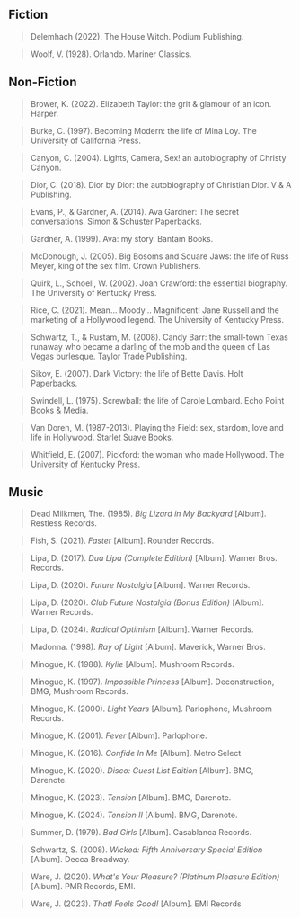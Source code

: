 ## Fiction

> Delemhach (2022). The House Witch. Podium Publishing.

> Woolf, V. (1928). Orlando. Mariner Classics. 


## Non-Fiction

> Brower, K. (2022). Elizabeth Taylor: the grit & glamour of an icon. Harper.

> Burke, C. (1997). Becoming Modern: the life of Mina Loy. The University of California Press.

> Canyon, C. (2004). Lights, Camera, Sex! an autobiography of Christy Canyon.

> Dior, C. (2018). Dior by Dior: the autobiography of Christian Dior. V & A Publishing.

> Evans, P., & Gardner, A. (2014). Ava Gardner: The secret conversations. Simon & Schuster Paperbacks.

> Gardner, A. (1999). Ava: my story. Bantam Books.

> McDonough, J. (2005). Big Bosoms and Square Jaws: the life of Russ Meyer, king of the sex film. Crown Publishers.

> Quirk, L., Schoell, W. (2002). Joan Crawford: the essential biography. The University of Kentucky Press.

> Rice, C. (2021). Mean... Moody... Magnificent! Jane Russell and the marketing of a Hollywood legend. The University of Kentucky Press.

> Schwartz, T., & Rustam, M. (2008). Candy Barr: the small-town Texas runaway who became a darling of the mob and the queen of Las Vegas burlesque. Taylor Trade Publishing.

> Sikov, E. (2007). Dark Victory: the life of Bette Davis. Holt Paperbacks.

> Swindell, L. (1975). Screwball: the life of Carole Lombard. Echo Point Books & Media.

> Van Doren, M. (1987-2013). Playing the Field: sex, stardom, love and life in Hollywood. Starlet Suave Books. 

> Whitfield, E. (2007). Pickford: the woman who made Hollywood. The University of Kentucky Press.

## Music

> Dead Milkmen, The. (1985). *Big Lizard in My Backyard* [Album]. Restless Records.

> Fish, S. (2021). *Faster* [Album]. Rounder Records.

> Lipa, D. (2017). *Dua Lipa (Complete Edition)* [Album]. Warner Bros. Records.

> Lipa, D. (2020). *Future Nostalgia* [Album]. Warner Records.

> Lipa, D. (2020). *Club Future Nostalgia (Bonus Edition)* [Album]. Warner Records.

> Lipa, D. (2024). *Radical Optimism* [Album]. Warner Records.

> Madonna. (1998). *Ray of Light* [Album]. Maverick, Warner Bros.

> Minogue, K. (1988). *Kylie* [Album]. Mushroom Records.

> Minogue, K. (1997). *Impossible Princess* [Album]. Deconstruction, BMG, Mushroom Records.

> Minogue, K. (2000). *Light Years* [Album]. Parlophone, Mushroom Records.

> Minogue, K. (2001). *Fever* [Album]. Parlophone.

> Minogue, K. (2016). *Confide In Me* [Album]. Metro Select

> Minogue, K. (2020). *Disco: Guest List Edition* [Album]. BMG, Darenote.

> Minogue, K. (2023). *Tension* [Album]. BMG, Darenote.

> Minogue, K. (2024). *Tension II* [Album]. BMG, Darenote.

> Summer, D. (1979). *Bad Girls* [Album]. Casablanca Records.

> Schwartz, S. (2008). *Wicked: Fifth Anniversary Special Edition* [Album]. Decca Broadway.

> Ware, J. (2020). *What's Your Pleasure? (Platinum Pleasure Edition)* [Album]. PMR Records, EMI.

> Ware, J. (2023). *That! Feels Good!* [Album]. EMI Records

